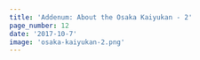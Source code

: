 ```yaml
---
title: 'Addenum: About the Osaka Kaiyukan - 2'
page_number: 12
date: '2017-10-7'
image: 'osaka-kaiyukan-2.png'
---
```

